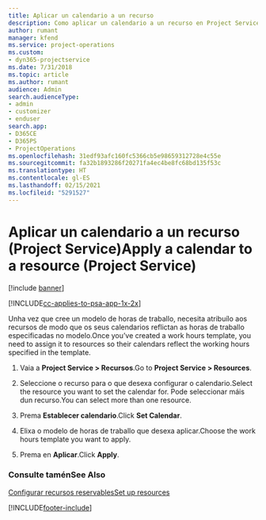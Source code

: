 ```yaml
---
title: Aplicar un calendario a un recurso
description: Como aplicar un calendario a un recurso en Project Service
author: rumant
manager: kfend
ms.service: project-operations
ms.custom:
- dyn365-projectservice
ms.date: 7/31/2018
ms.topic: article
ms.author: rumant
audience: Admin
search.audienceType:
- admin
- customizer
- enduser
search.app:
- D365CE
- D365PS
- ProjectOperations
ms.openlocfilehash: 31edf93afc160fc5366cb5e98659312728e4c55e
ms.sourcegitcommit: fa32b1893286f20271fa4ec4be8fc68bd135f53c
ms.translationtype: HT
ms.contentlocale: gl-ES
ms.lasthandoff: 02/15/2021
ms.locfileid: "5291527"
---
```

# <a name="apply-a-calendar-to-a-resource-project-service"></a><span data-ttu-id="37ff2-103">Aplicar un calendario a un recurso (Project Service)</span><span class="sxs-lookup"><span data-stu-id="37ff2-103">Apply a calendar to a resource (Project Service)</span></span>

[!include [banner](../includes/psa-now-project-operations.md)]

[!INCLUDE[cc-applies-to-psa-app-1x-2x](../includes/cc-applies-to-psa-app-1x-2x.md)]

<span data-ttu-id="37ff2-104">Unha vez que cree un modelo de horas de traballo, necesita atribuílo aos recursos de modo que os seus calendarios reflictan as horas de traballo especificadas no modelo.</span><span class="sxs-lookup"><span data-stu-id="37ff2-104">Once you’ve created a work hours template, you need to assign it to resources so their calendars reflect the working hours specified in the template.</span></span>  
  
1.  <span data-ttu-id="37ff2-105">Vaia a **Project Service > Recursos**.</span><span class="sxs-lookup"><span data-stu-id="37ff2-105">Go to **Project Service > Resources**.</span></span>  
  
2.  <span data-ttu-id="37ff2-106">Seleccione o recurso para o que desexa configurar o calendario.</span><span class="sxs-lookup"><span data-stu-id="37ff2-106">Select the resource you want to set the calendar for.</span></span> <span data-ttu-id="37ff2-107">Pode seleccionar máis dun recurso.</span><span class="sxs-lookup"><span data-stu-id="37ff2-107">You can select more than one resource.</span></span>  
  
3.  <span data-ttu-id="37ff2-108">Prema **Establecer calendario**.</span><span class="sxs-lookup"><span data-stu-id="37ff2-108">Click **Set Calendar**.</span></span>  
  
4.  <span data-ttu-id="37ff2-109">Elixa o modelo de horas de traballo que desexa aplicar.</span><span class="sxs-lookup"><span data-stu-id="37ff2-109">Choose the work hours template you want to apply.</span></span>  
  
5.  <span data-ttu-id="37ff2-110">Prema en **Aplicar**.</span><span class="sxs-lookup"><span data-stu-id="37ff2-110">Click **Apply**.</span></span>  
  
### <a name="see-also"></a><span data-ttu-id="37ff2-111">Consulte tamén</span><span class="sxs-lookup"><span data-stu-id="37ff2-111">See Also</span></span>  
 [<span data-ttu-id="37ff2-112">Configurar recursos reservables</span><span class="sxs-lookup"><span data-stu-id="37ff2-112">Set up resources</span></span>](../psa/set-up-resources.md)


[!INCLUDE[footer-include](../includes/footer-banner.md)]